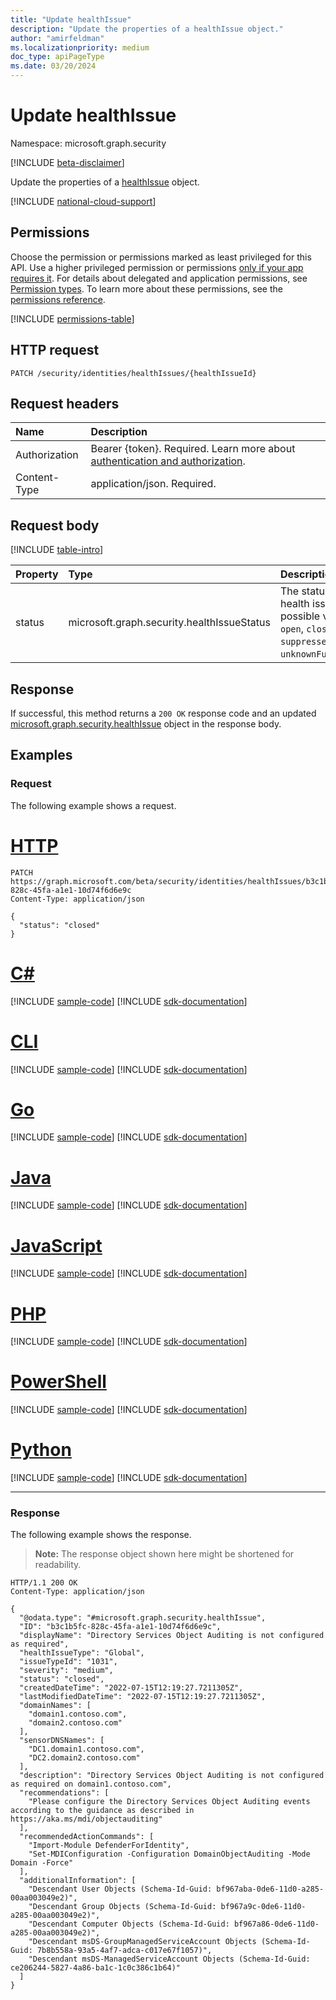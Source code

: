 ```yaml
---
title: "Update healthIssue"
description: "Update the properties of a healthIssue object."
author: "amirfeldman"
ms.localizationpriority: medium
doc_type: apiPageType
ms.date: 03/20/2024
---
```


# Update healthIssue

Namespace: microsoft.graph.security

[!INCLUDE [beta-disclaimer](../../includes/beta-disclaimer.md)]

Update the properties of a [healthIssue](../resources/security-healthissue.md) object.

[!INCLUDE [national-cloud-support](../../includes/global-only.md)]

## Permissions

Choose the permission or permissions marked as least privileged for this API. Use a higher privileged permission or permissions [only if your app requires it](/graph/permissions-overview#best-practices-for-using-microsoft-graph-permissions). For details about delegated and application permissions, see [Permission types](/graph/permissions-overview#permission-types). To learn more about these permissions, see the [permissions reference](/graph/permissions-reference).

<!-- { "blockType": "permissions", "name": "security_healthissue_update" } -->
[!INCLUDE [permissions-table](../includes/permissions/security-healthissue-update-permissions.md)]

## HTTP request

<!-- {
  "blockType": "ignored"
}
-->
``` http
PATCH /security/identities/healthIssues/{healthIssueId}
```

## Request headers

|Name|Description|
|:---|:---|
|Authorization|Bearer {token}. Required. Learn more about [authentication and authorization](/graph/auth/auth-concepts).|
|Content-Type|application/json. Required.|

## Request body

[!INCLUDE [table-intro](../../includes/update-property-table-intro.md)]

|Property|Type|Description|
|:---|:---|:---|
|status|microsoft.graph.security.healthIssueStatus|The status of the health issue. The possible values are: `open`, `closed`, `suppressed`, `unknownFutureValue`.|


## Response

If successful, this method returns a `200 OK` response code and an updated [microsoft.graph.security.healthIssue](../resources/security-healthissue.md) object in the response body.

## Examples

### Request

The following example shows a request.
# [HTTP](#tab/http)
<!-- {
  "blockType": "request",
  "sampleKeys": ["b3c1b5fc-828c-45fa-a1e1-10d74f6d6e9c"],
  "name": "update_healthissue"
}
-->
``` http
PATCH https://graph.microsoft.com/beta/security/identities/healthIssues/b3c1b5fc-828c-45fa-a1e1-10d74f6d6e9c
Content-Type: application/json

{
  "status": "closed"
}
```

# [C#](#tab/csharp)
[!INCLUDE [sample-code](../includes/snippets/csharp/update-healthissue-csharp-snippets.md)]
[!INCLUDE [sdk-documentation](../includes/snippets/snippets-sdk-documentation-link.md)]

# [CLI](#tab/cli)
[!INCLUDE [sample-code](../includes/snippets/cli/update-healthissue-cli-snippets.md)]
[!INCLUDE [sdk-documentation](../includes/snippets/snippets-sdk-documentation-link.md)]

# [Go](#tab/go)
[!INCLUDE [sample-code](../includes/snippets/go/update-healthissue-go-snippets.md)]
[!INCLUDE [sdk-documentation](../includes/snippets/snippets-sdk-documentation-link.md)]

# [Java](#tab/java)
[!INCLUDE [sample-code](../includes/snippets/java/update-healthissue-java-snippets.md)]
[!INCLUDE [sdk-documentation](../includes/snippets/snippets-sdk-documentation-link.md)]

# [JavaScript](#tab/javascript)
[!INCLUDE [sample-code](../includes/snippets/javascript/update-healthissue-javascript-snippets.md)]
[!INCLUDE [sdk-documentation](../includes/snippets/snippets-sdk-documentation-link.md)]

# [PHP](#tab/php)
[!INCLUDE [sample-code](../includes/snippets/php/update-healthissue-php-snippets.md)]
[!INCLUDE [sdk-documentation](../includes/snippets/snippets-sdk-documentation-link.md)]

# [PowerShell](#tab/powershell)
[!INCLUDE [sample-code](../includes/snippets/powershell/update-healthissue-powershell-snippets.md)]
[!INCLUDE [sdk-documentation](../includes/snippets/snippets-sdk-documentation-link.md)]

# [Python](#tab/python)
[!INCLUDE [sample-code](../includes/snippets/python/update-healthissue-python-snippets.md)]
[!INCLUDE [sdk-documentation](../includes/snippets/snippets-sdk-documentation-link.md)]

---

### Response

The following example shows the response.
>**Note:** The response object shown here might be shortened for readability.
<!-- {
  "blockType": "response",
  "@odata.type": "microsoft.graph.security.healthIssue",
  "truncated": true,
  "name": "update_healthissue"
}
-->
``` http
HTTP/1.1 200 OK
Content-Type: application/json

{
  "@odata.type": "#microsoft.graph.security.healthIssue",
  "ID": "b3c1b5fc-828c-45fa-a1e1-10d74f6d6e9c",
  "displayName": "Directory Services Object Auditing is not configured as required",
  "healthIssueType": "Global",
  "issueTypeId": "1031",
  "severity": "medium",
  "status": "closed",
  "createdDateTime": "2022-07-15T12:19:27.7211305Z",
  "lastModifiedDateTime": "2022-07-15T12:19:27.7211305Z",
  "domainNames": [
    "domain1.contoso.com",
    "domain2.contoso.com"
  ],
  "sensorDNSNames": [
    "DC1.domain1.contoso.com",
    "DC2.domain2.contoso.com"
  ],
  "description": "Directory Services Object Auditing is not configured as required on domain1.contoso.com",
  "recommendations": [
    "Please configure the Directory Services Object Auditing events according to the guidance as described in https://aka.ms/mdi/objectauditing"
  ],
  "recommendedActionCommands": [
    "Import-Module DefenderForIdentity",
    "Set-MDIConfiguration -Configuration DomainObjectAuditing -Mode Domain -Force"
  ],
  "additionalInformation": [
    "Descendant User Objects (Schema-Id-Guid: bf967aba-0de6-11d0-a285-00aa003049e2)",
    "Descendant Group Objects (Schema-Id-Guid: bf967a9c-0de6-11d0-a285-00aa003049e2)",
    "Descendant Computer Objects (Schema-Id-Guid: bf967a86-0de6-11d0-a285-00aa003049e2)",
    "Descendant msDS-GroupManagedServiceAccount Objects (Schema-Id-Guid: 7b8b558a-93a5-4af7-adca-c017e67f1057)",
    "Descendant msDS-ManagedServiceAccount Objects (Schema-Id-Guid: ce206244-5827-4a86-ba1c-1c0c386c1b64)"
  ]
}
```

